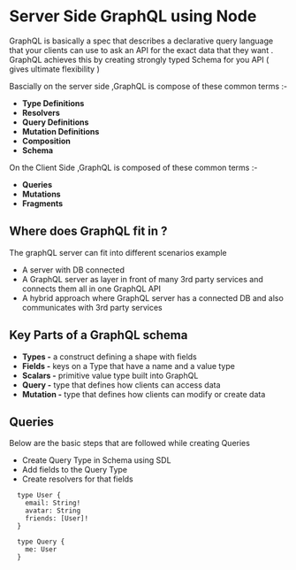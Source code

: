# Server Side GraphQL using Node

GraphQL is basically a spec that describes a declarative query language that your clients can use to ask an API for the exact data that they want . GraphQL achieves this by creating strongly typed Schema for you API ( gives ultimate flexibility )

Bascially on the server side ,GraphQL is compose of these common terms :-

- **Type Definitions**
- **Resolvers**
- **Query Definitions**
- **Mutation Definitions**
- **Composition**
- **Schema**

On the Client Side ,GraphQL is composed of these common terms :-

- **Queries**
- **Mutations**
- **Fragments**

## Where does GraphQL fit in ?

The graphQL server can fit into different scenarios example

- A server with DB connected
- A GraphQL server as layer in front of many 3rd party services and connects them all in one GraphQL API
- A hybrid approach where GraphQL server has a connected DB and also communicates with 3rd party services

## Key Parts of a GraphQL schema

- **Types -** a construct defining a shape with fields
- **Fields -** keys on a Type that have a name and a value type
- **Scalars -** primitive value type built into GraphQL
- **Query -** type that defines how clients can access data
- **Mutation -** type that defines how clients can modify or create data

## Queries

Below are the basic steps that are followed while creating Queries

- Create Query Type in Schema using SDL
- Add fields to the Query Type
- Create resolvers for that fields

```
  type User {
    email: String!
    avatar: String
    friends: [User]!
  }

  type Query {
    me: User
  }
```
